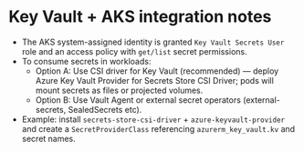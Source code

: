 # Key Vault + AKS integration notes

- The AKS system-assigned identity is granted `Key Vault Secrets User` role and an access policy with `get/list` secret permissions.
- To consume secrets in workloads:
  - Option A: Use CSI driver for Key Vault (recommended) — deploy Azure Key Vault Provider for Secrets Store CSI Driver; pods will mount secrets as files or projected volumes.
  - Option B: Use Vault Agent or external secret operators (external-secrets, SealedSecrets etc).
- Example: install `secrets-store-csi-driver` + `azure-keyvault-provider` and create a `SecretProviderClass` referencing `azurerm_key_vault.kv` and secret names.
